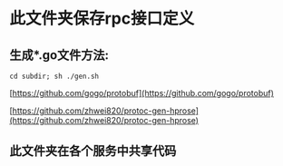 # 此文件夹保存rpc接口定义
## 生成*.go文件方法:

```
cd subdir; sh ./gen.sh
```

[https://github.com/gogo/protobuf](https://github.com/gogo/protobuf)

[https://github.com/zhwei820/protoc-gen-hprose](https://github.com/zhwei820/protoc-gen-hprose)



## 此文件夹在各个服务中共享代码